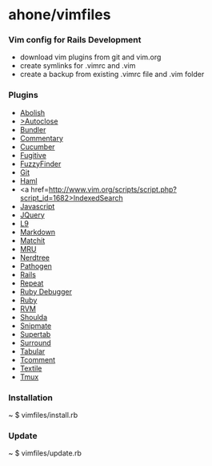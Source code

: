 ahone/vimfiles
========


### Vim config for Rails Development

* download vim plugins from git and vim.org
* create symlinks for .vimrc and .vim
* create a backup from existing .vimrc file and .vim folder


### Plugins

 * <a href=https://github.com/tpope/vim-abolish.giti>Abolish</a>
 * <a href=https://github.com/Townk/vim-autoclose.git>>Autoclose</a>
 * <a href=https://github.com/tpope/vim-bundler.git>Bundler</a>
 * <a href=https://github.com/tpope/vim-commentary.git>Commentary</a>
 * <a href=https://github.com/tpope/vim-cucumber.git>Cucumber</a>
 * <a href=https://github.com/tpope/vim-fugitive.git>Fugitive</a>
 * <a href=https://github.com/vim-scripts/FuzzyFinder.git>FuzzyFinder</a>
 * <a href=https://github.com/tpope/vim-git.git>Git</a>
 * <a href=https://github.com/tpope/vim-haml.git>Haml</a>
 * <a href=http://www.vim.org/scripts/script.php?script_id=1682>IndexedSearch</a>
 * <a href=https://github.com/pangloss/vim-javascript.git>Javascript</a>
 * <a href=http://api.jquery.com/>JQuery</a>
 * <a href=https://github.com/vim-scripts/L9.git>L9</a>
 * <a href=https://github.com/tpope/vim-markdown.git>Markdown</a>
 * <a href=https://github.com/tsaleh/vim-matchit.git>Matchit</a>
 * <a href=https://github.com/vim-scripts/mru.vim.git>MRU</a>
 * <a href=https://github.com/scrooloose/nerdtree.git>Nerdtree</a>
 * <a href=https://github.com/tpope/vim-pathogen.git>Pathogen</a>
 * <a href=https://github.com/tpope/vim-rails.git>Rails</a>
 * <a href=https://github.com/tpope/vim-repeat.git>Repeat</a>
 * <a href=https://github.com/astashov/vim-ruby-debugger.git>Ruby Debugger</a>
 * <a href=https://github.com/vim-ruby/vim-ruby.git>Ruby</a>
 * <a href=https://github.com/tpope/vim-rvm.git>RVM</a>
 * <a href=https://github.com/tsaleh/vim-shoulda.git>Shoulda</a>
 * <a href=https://github.com/msanders/snipmate.vim.git>Snipmate</a>
 * <a href=https://github.com/ervandew/supertab.git>Supertab</a>
 * <a href=https://github.com/tpope/vim-surround.git>Surround</a>
 * <a href=https://github.com/godlygeek/tabular.git>Tabular</a>
 * <a href=https://github.com/tomtom/tcomment_vim.git>Tcomment</a>
 * <a href=https://github.com/timcharper/textile.vim.git>Textile</a>
 * <a href=https://github.com/tsaleh/vim-tmux.git>Tmux</a>


### Installation

  ~ $ vimfiles/install.rb


### Update

  ~ $ vimfiles/update.rb
